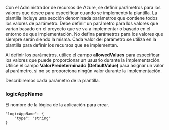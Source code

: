 Con el Administrador de recursos de Azure, se definir parámetros para los valores que desee para especificar cuando se implementó la plantilla. La plantilla incluye una sección denominada parámetros que contiene todos los valores de parámetro.
Debe definir un parámetro para los valores que varían basado en el proyecto que se va a implementar o basado en el entorno de que implementación. No defina parámetros para los valores que siempre serán siendo la misma. Cada valor del parámetro se utiliza en la plantilla para definir los recursos que se implementan. 

Al definir los parámetros, utilice el campo **allowedValues** para especificar los valores que puede proporcionar un usuario durante la implementación. Utilice el campo **ValorPredeterminado (DefaultValue)** para asignar un valor al parámetro, si no se proporciona ningún valor durante la implementación.

Describiremos cada parámetro de la plantilla.

### <a name="logicappname"></a>logicAppName

El nombre de la lógica de la aplicación para crear.

    "logicAppName": {
        "type": "string"
    }